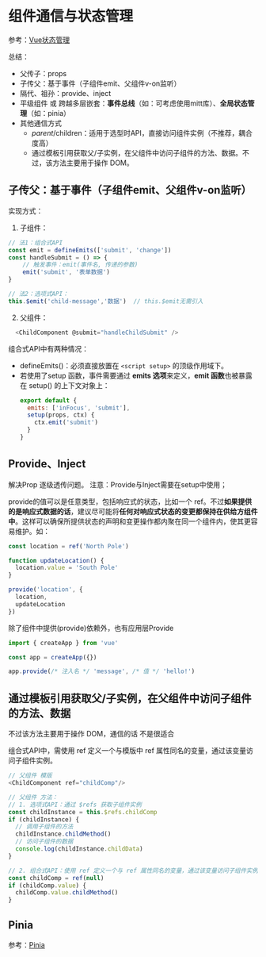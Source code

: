 # 组件通信与状态管理

参考：[Vue状态管理](https://cn.vuejs.org/guide/scaling-up/state-management.html)

总结：
* 父传子：props   
* 子传父：基于事件（子组件emit、父组件v-on监听）
* 隔代、祖孙：provide、inject
* 平级组件 或 跨越多层嵌套：**事件总线**（如：可考虑使用mitt库）、**全局状态管理**（如：pinia）
* 其他通信方式
  * $parent/$children：适用于选型时API，直接访问组件实例（不推荐，耦合度高）
  * 通过模板引用获取父/子实例，在父组件中访问子组件的方法、数据。不过，该方法主要用于操作 DOM。

## 子传父：基于事件（子组件emit、父组件v-on监听）
实现方式：

1. 子组件：
```js
// 法1：组合式API
const emit = defineEmits(['submit', 'change'])
const handleSubmit = () => {
    // 触发事件：emit(事件名, 传递的参数)
    emit('submit', '表单数据')
}

// 法2：选项式API：
this.$emit('child-message','数据')  // this.$emit无需引入
```

2. 父组件：
```js
  <ChildComponent @submit="handleChildSubmit" />
```

组合式API中有两种情况：
* defineEmits()：必须直接放置在 `<script setup>` 的顶级作用域下。
* 若使用了setup 函数，事件需要通过 **emits 选项**来定义，**emit 函数**也被暴露在 setup() 的上下文对象上：
  ```js
  export default {
    emits: ['inFocus', 'submit'],
    setup(props, ctx) {
      ctx.emit('submit')
    }
  }
  ```

## Provide、Inject
解决Prop 逐级透传问题。 注意：Provide与Inject需要在setup中使用；

provide的值可以是任意类型，包括响应式的状态，比如一个 ref。不过**如果提供的是响应式数据的话**，建议尽可能将**任何对响应式状态的变更都保持在供给方组件中**。这样可以确保所提供状态的声明和变更操作都内聚在同一个组件内，使其更容易维护。如：
```js
const location = ref('North Pole')

function updateLocation() {
  location.value = 'South Pole'
}

provide('location', {
  location,
  updateLocation
})
```

除了组件中提供(provide)依赖外，也有应用层Provide
```js
import { createApp } from 'vue'

const app = createApp({})

app.provide(/* 注入名 */ 'message', /* 值 */ 'hello!')
```

## 通过模板引用获取父/子实例，在父组件中访问子组件的方法、数据
不过该方法主要用于操作 DOM，通信的话 不是很适合

组合式API中，需使用 ref 定义一个与模版中 ref 属性同名的变量，通过该变量访问子组件实例。

```js
// 父组件 模版
<ChildComponent ref="childComp"/>

// 父组件 方法：
// 1. 选项式API：通过 $refs 获取子组件实例
const childInstance = this.$refs.childComp
if (childInstance) {
  // 调用子组件的方法
  childInstance.childMethod() 
  // 访问子组件的数据
  console.log(childInstance.childData) 
}

// 2. 组合式API：使用 ref 定义一个与 ref 属性同名的变量，通过该变量访问子组件实例。
const childComp = ref(null)
if (childComp.value) {
  childComp.value.childMethod()  
}
```

## Pinia
参考：[Pinia](https://pinia.vuejs.org/zh/introduction.html)